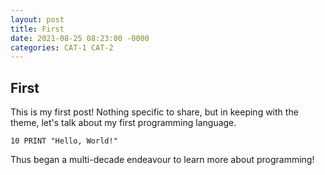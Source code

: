 ```yaml
---
layout: post
title: First
date: 2021-08-25 08:23:00 -0000
categories: CAT-1 CAT-2
---
```


## First

This is my first post! Nothing specific to share, but in keeping with the theme, let's talk about my first programming language.

`10 PRINT "Hello, World!"`

Thus began a multi-decade endeavour to learn more about programming!